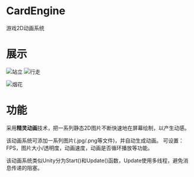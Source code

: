 # CardEngine
游戏2D动画系统

# 展示
![站立](https://user-images.githubusercontent.com/57032017/113245645-f3305b80-92e9-11eb-92df-d5a9f0c01239.gif)
![行走](https://user-images.githubusercontent.com/57032017/113245878-6e920d00-92ea-11eb-84ff-01786895290b.gif)

![烟花](https://user-images.githubusercontent.com/57032017/113246014-bca71080-92ea-11eb-9350-bbbbbab66f92.gif)

# 功能
采用**精灵动画**技术，把一系列静态2D图片不断快速地在屏幕绘制，以产生动感。

该动画系统可添加一系列图片(.jpg/.png等文件)，并自动生成动画。
可设置：FPS，图片大小/透明度，动画速度，动画是否循环播放等功能。

该动画系统类似Unity分为Start()和Update()函数，Update使用多线程，避免消息传递的阻塞。

